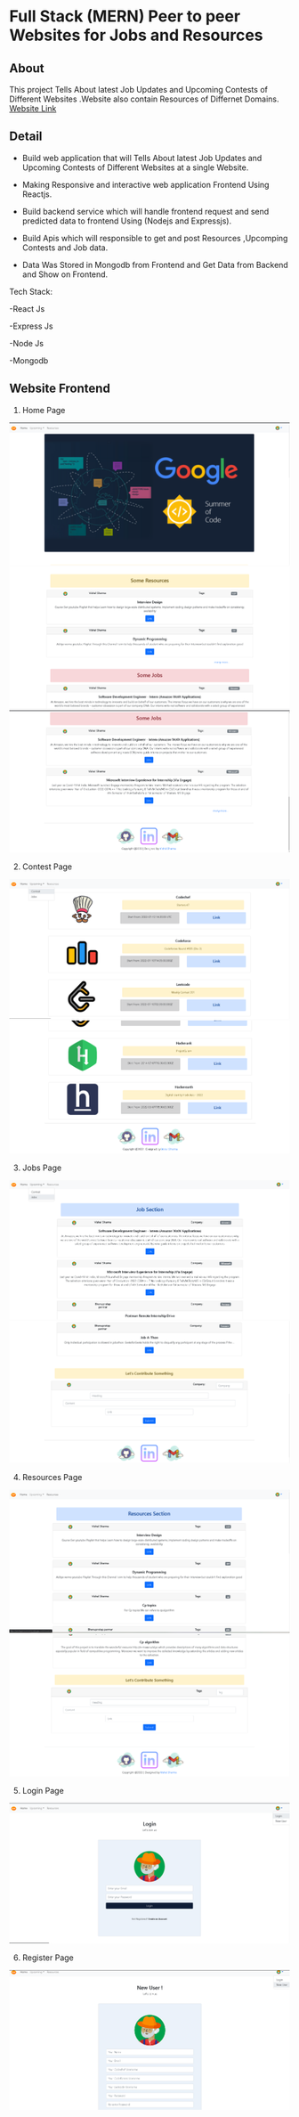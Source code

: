 # Full Stack (MERN) Peer to peer Websites for Jobs and Resources

## About
This project Tells About latest Job Updates and Upcoming Contests of Different Websites .Website also contain Resources of Differnet Domains.
[Website Link](https://peertopeerconnect.herokuapp.com/)

## Detail
- Build web application that will Tells About latest Job Updates and Upcoming Contests of Different Websites at a single Website.

- Making Responsive and interactive web application Frontend Using Reactjs.

- Build backend service which will handle frontend request and send predicted data to frontend Using (Nodejs and Expressjs).

- Build Apis which will responsible to get and post Resources ,Upcomping Contests and Job data. 

- Data Was Stored in Mongodb from Frontend and Get Data from Backend and Show on Frontend.



Tech Stack:

-React Js

-Express Js

-Node Js

-Mongodb


## Website Frontend
1. Home Page

![Home](img/Home1.png)
![Home1](img/Home2.png)
![Home2](img/home3.png)


2. Contest Page

![Contest](img/contest1.png)
![Contest2](img/contest2.png)

3. Jobs Page

![Jobs](img/jobs1.png)
![Jobs2](img/job2.png)

4. Resources Page

![Resources](img/resources1.png)
![Resources2](img/resources2.png)

5. Login Page

![Login](img/login.png)

6. Register Page

![Register](img/register.png)

